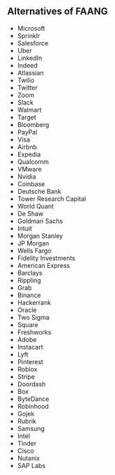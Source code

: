## Alternatives of FAANG


- Microsoft
- Sprinklr
- Salesforce
- Uber
- LinkedIn
- Indeed
- Atlassian
- Twilio
- Twitter
- Zoom
- Slack
- Walmart
- Target
- Bloomberg
- PayPal
- Visa
- Airbnb
- Expedia
- Qualcomm
- VMware
- Nvidia
- Coinbase
- Deutsche Bank
- Tower Research Capital
- World Quant
- De Shaw
- Goldman Sachs
- Intuit
- Morgan Stanley
- JP Morgan
- Wells Fargo
- Fidelity Investments
- American Express
- Barclays
- Rippling
- Grab
- Binance
- Hackerrank
- Oracle
- Two Sigma
- Square
- Freshworks
- Adobe
- Instacart
- Lyft
- Pinterest
- Roblox
- Stripe
- Doordash
- Box
- ByteDance
- Robinhood
- Gojek
- Rubrik
- Samsung
- Intel
- Tinder
- Cisco
- Nutanix
- SAP Labs
